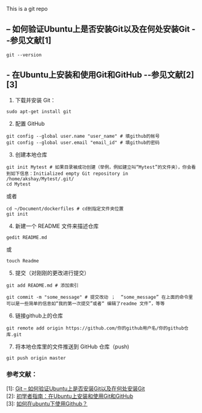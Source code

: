 This is a git repo


## – 如何验证Ubuntu上是否安装Git以及在何处安装Git        --参见文献[1]  

```
git --version
```
## - 在Ubuntu上安装和使用Git和GitHub            --参见文献[2][3]
 
1. 下载并安装 Git：  
```
sudo apt-get install git
```  
  
2. 配置 GitHub  
```
git config --global user.name "user_name" # 填github的帐号
git config --global user.email "email_id" # 填github的密码
```  
3. 创建本地仓库  
```
git init Mytest # 如果目录被成功创建（举例，例如建立叫“Mytest”的文件夹），你会看到如下信息：Initialized empty Git repository in /home/akshay/Mytest/.git/
cd Mytest
```  
或者

```
cd ~/Document/dockerfiles # cd到指定文件夹位置
git init
```  
4. 新建一个 README 文件来描述仓库
```
gedit README.md
```
或
```
touch Readme
```
5. 提交（对刚刚的更改进行提交）
```
git add README.md # 添加索引

git commit -m "some_message" # 提交改动 ；  “some_message” 在上面的命令里可以是一些简单的信息如“我的第一次提交”或者“ 编辑了readme 文件”，等等

```  
6. 链接github上的仓库  
```
git remote add origin https://github.com/你的github用户名/你的github仓库.git  
```  
7. 将本地仓库里的文件推送到 GitHub 仓库（push)  
```
git push origin master
```  
### 参考文献：  
[1]: [Git – 如何验证Ubuntu上是否安装Git以及在何处安装Git](https://ubuntuqa.com/article/7017.html)  
[2]: [初学者指南：在Ubuntu上安装和使用Git和GitHub](https://zhuanlan.zhihu.com/p/44181150)  
[3]: [如何在ubuntu下使用Github？](https://blog.csdn.net/tina_ttl/article/details/51326684)


